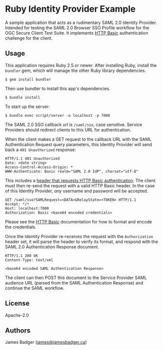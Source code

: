 # Ruby Identity Provider Example

A sample application that acts as a rudimentary SAML 2.0 Identity Provider. Intended for testing the SAML 2.0 Browser SSO Profile workflow for the OGC Secure Client Test Suite. It implements [HTTP Basic][] authentication challenge for the client.

[HTTP Basic]: https://developer.mozilla.org/en-US/docs/Web/HTTP/Authentication#Basic_authentication_scheme

## Usage

This application requires Ruby 2.5 or newer. After installing Ruby, install the `bundler` gem, which will manage the other Ruby library dependencies.

```terminal
$ gem install bundler
```

Then use bundler to install this app's dependencies.

```terminal
$ bundle install
```

To start up the server:

```terminal
$ bundle exec script/server -o localhost -p 7000
```

The SAML 2.0 SSO callback url is `/saml/sso`, case sensitive. Service Providers should redirect clients to this URL for authentication.

When the client makes a GET request to the callback URL with the SAML Authentication Request query parameters, this Identity Provider will send back a `401 Unauthorized` response:

```
HTTP/1.1 401 Unauthorized
Date: <date string>
Access-Control-Access-Origin: *
WWW-Authenticate: Basic realm="SAML 2.0 IdP", charset="utf-8"
```

This includes a [header that requests HTTP Basic authentication][www-authenticate]. The client must then re-send the request with a valid HTTP Basic header. In the case of this Identity Provider, *any* username and password will be accepted.

```
GET /saml/sso?SAMLRequest=<DATA>&RelayState=<TOKEN> HTTP/1.1
Accept: */*
Host: localhost:7000
Authorization: Basic <base64 encoded credentials>
```

Please see the [HTTP Basic][authorization] documentation for how to format and encode the credentials.

Once the Identity Provider re-receives the request with the `Authorization` header set, it will parse the header to verify its format, and respond with the SAML 2.0 Authentication Response document.

```
HTTP/1.1 200 OK
Content-Type: text/xml

<base64 encoded SAML Authentication Response>
```

The client can then POST this document to the Service Provider SAML audience URL (parsed from the SAML Authentication Response) and continue the SAML workflow.

[authorization]: https://developer.mozilla.org/en-US/docs/Web/HTTP/Headers/Authorization
[www-authenticate]: https://developer.mozilla.org/en-US/docs/Web/HTTP/Headers/WWW-Authenticate

## License

Apache-2.0

## Authors

James Badger (<james@jamesbadger.ca>)
